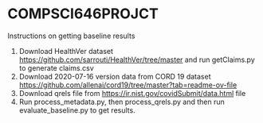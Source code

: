 # COMPSCI646PROJCT

Instructions on getting baseline results
1. Download HealthVer dataset https://github.com/sarrouti/HealthVer/tree/master and run getClaims.py to generate claims.csv
1. Download 2020-07-16 version data from CORD 19 dataset https://github.com/allenai/cord19/tree/master?tab=readme-ov-file
2. Download qrels file from https://ir.nist.gov/covidSubmit/data.html file
3. Run process_metadata.py, then process_qrels.py and then run evaluate_baseline.py to get results. 